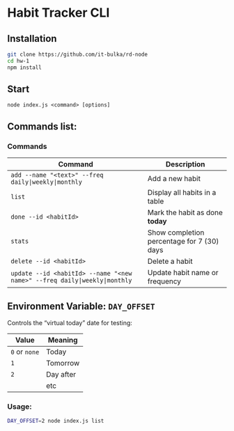 # Habit Tracker CLI

## Installation
```bash
git clone https://github.com/it-bulka/rd-node
cd hw-1
npm install
```

## Start
```
node index.js <command> [options]
```
## Commands list:
### Commands

| Command                                                                                     | Description                                |
|---------------------------------------------------------------------------------------------|--------------------------------------------|
| `add --name "<text>" --freq daily\|weekly\|monthly`                                         | Add a new habit                            |
| `list`                                                                                      | Display all habits in a table              |
| `done --id <habitId>`                                                                       | Mark the habit as done **today**           |
| `stats`                                                                                     | Show completion percentage for 7 (30) days |
| `delete --id <habitId>`                                                                     | Delete a habit                             |
| `update --id <habitId> --name "<new name>" --freq daily\|weekly\|monthly`                   | Update habit name or frequency             |

## Environment Variable: `DAY_OFFSET`

Controls the “virtual today” date for testing:

| Value         | Meaning   |
|---------------|-----------|
| `0` or `none` | Today     |
| `1`           | Tomorrow  |
| `2`           | Day after |
|               | etc       |

### Usage:

```bash
DAY_OFFSET=2 node index.js list
```

